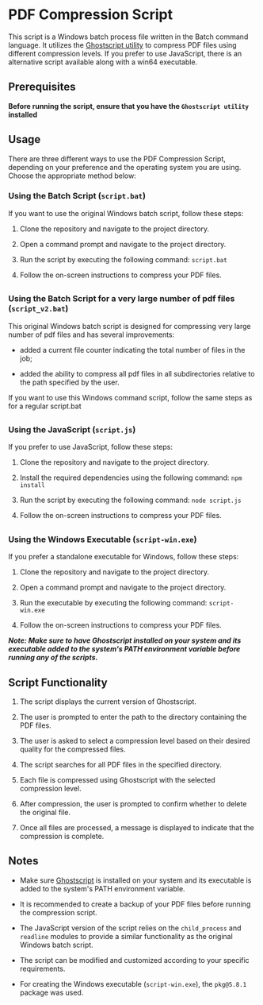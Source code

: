 # PDF Compression Script

This script is a Windows batch process file written in the Batch command language. It utilizes the [Ghostscript utility](https://www.ghostscript.com/) to compress PDF files using different compression levels. If you prefer to use JavaScript, there is an alternative script available along with a win64 executable.

## Prerequisites

**Before running the script, ensure that you have the `Ghostscript utility` installed**

## Usage

There are three different ways to use the PDF Compression Script, depending on your preference and the operating system you are using. Choose the appropriate method below:

### Using the Batch Script (`script.bat`)

If you want to use the original Windows batch script, follow these steps:

1. Clone the repository and navigate to the project directory.

2. Open a command prompt and navigate to the project directory.

3. Run the script by executing the following command: `script.bat`

4. Follow the on-screen instructions to compress your PDF files.
    
##
   
### Using the Batch Script for a very large number of pdf files (`script_v2.bat`)

This original Windows batch script is designed for compressing very large number of pdf files and has several improvements:

-   added a current file counter indicating the total number of files in the job;

-   added the ability to compress all pdf files in all subdirectories relative to the path specified by the user.

If you want to use this Windows command script, follow the same steps as for a regular script.bat

##
   
### Using the JavaScript (`script.js`)

If you prefer to use JavaScript, follow these steps:

1. Clone the repository and navigate to the project directory.

2. Install the required dependencies using the following command: `npm install`

3. Run the script by executing the following command: `node script.js`

4. Follow the on-screen instructions to compress your PDF files.

##
   
### Using the Windows Executable (`script-win.exe`)

If you prefer a standalone executable for Windows, follow these steps:

1. Clone the repository and navigate to the project directory.

2. Open a command prompt and navigate to the project directory.

3. Run the executable by executing the following command: `script-win.exe`

4. Follow the on-screen instructions to compress your PDF files.
   
   
***Note: Make sure to have Ghostscript installed on your system and its executable added to the system's PATH environment variable before running any of the scripts.***
   

   
## Script Functionality

1. The script displays the current version of Ghostscript.

2. The user is prompted to enter the path to the directory containing the PDF files.

3. The user is asked to select a compression level based on their desired quality for the compressed files.

4. The script searches for all PDF files in the specified directory.

5. Each file is compressed using Ghostscript with the selected compression level.

6. After compression, the user is prompted to confirm whether to delete the original file.

7. Once all files are processed, a message is displayed to indicate that the compression is complete.

## Notes

-   Make sure [Ghostscript](https://ghostscript.com/releases/gsdnld.html) is installed on your system and its executable is added to the system's PATH environment variable.

-   It is recommended to create a backup of your PDF files before running the compression script.

-   The JavaScript version of the script relies on the `child_process` and `readline` modules to provide a similar functionality as the original Windows batch script.

-   The script can be modified and customized according to your specific requirements.

-   For creating the Windows executable (`script-win.exe`), the `pkg@5.8.1` package was used.
